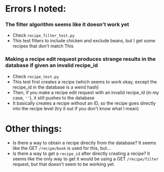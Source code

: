 # Errors I noted:

### The filter algorithm seems like it doesn't work yet
- Check `recipe_filter_test.py`
- This test filters to include chicken and exclude beans, but I get some recipes that don't match This

### Making a recipe edit request produces strange results in the database if given an invalid recipe_id
- Check `recipe_test.py`
- This test first creates a recipe (which seems to work okay, except the recipe_id in the database is a weird hash)
- Then, if you make a recipe edit request with an invalid recipe_id (in my case, `''`), it still pushes to the database
- It basically creates a recipe without an ID, so the recipe goes directly into the recipe level (try it out if you don't know what I mean)

# Other things:
- Is there a way to obtain a recipe directly from the database? It seems like the GET `/recipe/book` is used for this, but...
- Is there a way to get a `recipe_id` after directly creating a recipe? It seems like the only way to get it would be using a GET `/recipe/filter` request, but that doesn't seem to be working yet.